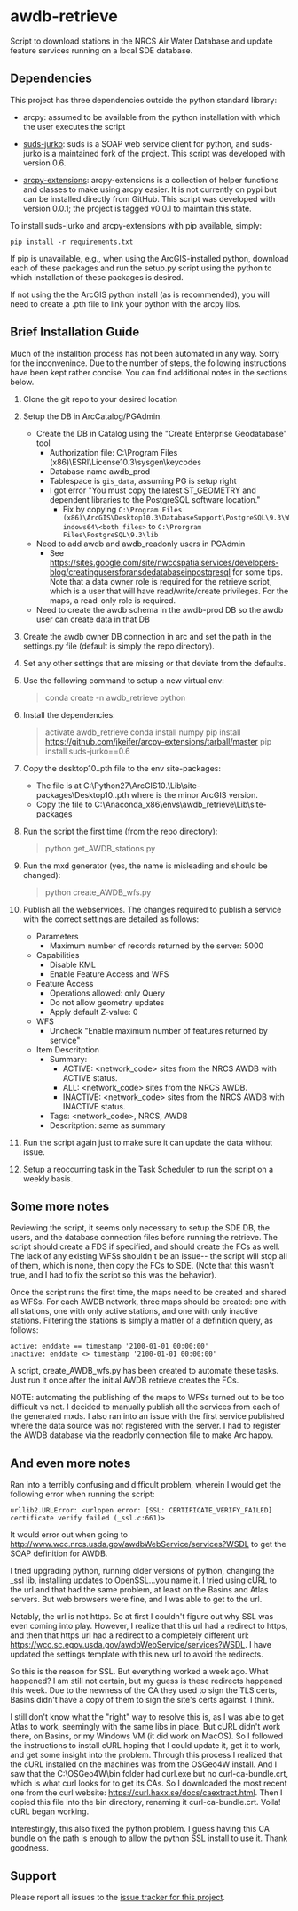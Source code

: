 awdb-retrieve
=============

Script to download stations in the NRCS Air Water Database
and update feature services running on a local SDE database.


Dependencies
------------

This project has three dependencies outside the python standard library:

- arcpy: assumed to be available from the python installation
  with which the user executes the script

- [suds-jurko](https://bitbucket.org/jurko/suds):
  suds is a SOAP web service client for python, and
  suds-jurko is a maintained fork of the project. This script was
  developed with version 0.6.

- [arcpy-extensions](https://github.com/jkeifer/arcpy-extensions):
  arcpy-extensions is a collection of helper functions and classes
  to make using arcpy easier. It is not currently on pypi but can
  be installed directly from GitHub. This script was developed with
  version 0.0.1; the project is tagged v0.0.1 to maintain this state.

To install suds-jurko and arcpy-extensions with pip available, simply:

    pip install -r requirements.txt

If pip is unavailable, e.g., when using the ArcGIS-installed python,
download each of these packages and run the setup.py script using the
python to which installation of these packages is desired.

If not using the the ArcGIS python install (as is recommended), you
will need to create a .pth file to link your python with the arcpy libs.


Brief Installation Guide
------------------------

Much of the installtion process has not been automated in any way.
Sorry for the inconvenince. Due to the number of steps, the following
instructions have been kept rather concise. You can find additional
notes in the sections below.

1. Clone the git repo to your desired location

2. Setup the DB in ArcCatalog/PGAdmin.
    
    - Create the DB in Catalog using the "Create Enterprise Geodatabase" tool
        - Authorization file: C:\Program Files (x86)\ESRI\License10.3\sysgen\keycodes
        - Database name awdb_prod
        - Tablespace is `gis_data`, assuming PG is setup right
        - I got error "You must copy the latest ST_GEOMETRY and
          dependent libraries to the PostgreSQL software location."
            - Fix by copying `C:\Program Files (x86)\ArcGIS\Desktop10.3\DatabaseSupport\PostgreSQL\9.3\Windows64\<both files>`
              to `C:\Prorgram Files\PostgreSQL\9.3\lib`
    - Need to add awdb and awdb_readonly users in PGAdmin
      - See https://sites.google.com/site/nwccspatialservices/developers-blog/creatingusersforansdedatabaseinpostgresql
        for some tips. Note that a data owner role is required for the retrieve script,
        which is a user that will have read/write/create privileges.
        For the maps, a read-only role is required.
    - Need to create the awdb schema in the awdb-prod DB
      so the awdb user can create data in that DB

3. Create the awdb owner DB connection in arc and set the path
   in the settings.py file (default is simply the repo directory).

4. Set any other settings that are missing or that deviate from the defaults.

5. Use the following command to setup a new virtual env:

    > conda create -n awdb_retrieve python
    
6. Install the dependencies:

    > activate awdb_retrieve
    > conda install numpy
    > pip install https://github.com/jkeifer/arcpy-extensions/tarball/master
    > pip install suds-jurko==0.6

7. Copy the desktop10.<X>.pth file to the env site-packages:

    - The file is at C:\Python27\ArcGIS10.<X>\Lib\site-packages\Desktop10.<X>.pth
      where <X> is the minor ArcGIS version.
    - Copy the file to C:\Anaconda_x86\envs\awdb_retrieve\Lib\site-packages

8. Run the script the first time (from the repo directory):

    > python get_AWDB_stations.py

9. Run the mxd generator (yes, the name is misleading and should be changed):

    > python create_AWDB_wfs.py

10. Publish all the webservices. The changes required to publish
    a service with the correct settings are detailed as follows:

    - Parameters
        - Maximum number of records returned by the server: 5000
    - Capabilities
        - Disable KML
        - Enable Feature Access and WFS
    -  Feature Access
        - Operations allowed: only Query
        - Do not allow geometry updates
        - Apply default Z-value: 0
    - WFS
        - Uncheck "Enable maximum number of features returned by service"
    - Item Descritption
        - Summary: 
          - ACTIVE: <network_code> sites from the NRCS AWDB with ACTIVE status.
          - ALL: <network_code> sites from the NRCS AWDB.
          - INACTIVE: <network_code> sites from the NRCS AWDB with INACTIVE status.
        - Tags: <network_code>, NRCS, AWDB
        - Descritption: same as summary

11. Run the script again just to make sure it can update the data without issue.

12. Setup a reoccurring task in the Task Scheduler to run the script on a weekly basis.


Some more notes
---------------

Reviewing the script, it seems only necessary to setup the SDE DB,
the users, and the database connection files before running the retrieve.
The script should create a FDS if specified, and should create the FCs as well.
The lack of any existing WFSs shouldn't be an issue--
the script will stop all of them, which is none, then copy the FCs to SDE.
(Note that this wasn't true, and I had to fix the script so this was the behavior).

Once the script runs the first time, the maps need to be created
and shared as WFSs. For each AWDB network, three maps should be created:
one with all stations, one with only active stations,
and one with only inactive stations.
Filtering the stations is simply a matter of a definition query, as follows:

    active: enddate == timestamp '2100-01-01 00:00:00'
    inactive: enddate <> timestamp '2100-01-01 00:00:00'
    
A script, create_AWDB_wfs.py has been created to automate these tasks.
Just run it once after the initial AWDB retrieve creates the FCs.

NOTE: automating the publishing of the maps to WFSs turned
out to be too difficult vs not. I decided to manually publish all
the services from each of the generated mxds. I also ran into an
issue with the first service published where the data source was
not registered with the server. I had to register the AWDB database
via the readonly connection file to make Arc happy.


And even more notes
-------------------

Ran into a terribly confusing and difficult problem,
wherein I would get the following error when running the script:

    urllib2.URLError: <urlopen error: [SSL: CERTIFICATE_VERIFY_FAILED] certificate verify failed (_ssl.c:661)>

It would error out when going to
http://www.wcc.nrcs.usda.gov/awdbWebService/services?WSDL
to get the SOAP definition for AWDB.

I tried upgrading python, running older versions of python,
changing the _ssl lib, installing updates to OpenSSL...you name it.
I tried using cURL to the url and that had the same problem,
at least on the Basins and Atlas servers.
But web browsers were fine, and I was able to get to the url.

Notably, the url is not https. So at first I couldn't figure out
why SSL was even coming into play. However, I realize that this
url had a redirect to https, and then that https url had a redirect
to a completely different url: https://wcc.sc.egov.usda.gov/awdbWebService/services?WSDL.
I have updated the settings template with this new url to avoid the
redirects.

So this is the reason for SSL. But everything worked a week ago. What happened?
I am still not certain, but my guess is these redirects happened this week.
Due to the newness of the CA they used to sign the TLS certs, Basins didn't
have a copy of them to sign the site's certs against. I think.

I still don't know what the "right" way to resolve this is, as I was able to
get Atlas to work, seemingly with the same libs in place. But cURL didn't work
there, on Basins, or my Windows VM (it did work on MacOS). So I followed the
instructions to install cURL hoping that I could update it, get it to work,
and get some insight into the problem. Through this process I realized that
the cURL installed on the machines was from the OSGeo4W install. And I saw that
the C:\OSGeo4W\bin folder had curl.exe but no curl-ca-bundle.crt, which is what
curl looks for to get its CAs. So I downloaded the most recent one from the curl
website: https://curl.haxx.se/docs/caextract.html. Then I copied this file into
the bin directory, renaming it curl-ca-bundle.crt. Voila! cURL began working.

Interestingly, this also fixed the python problem. I guess having this CA bundle
on the path is enough to allow the python SSL install to use it. Thank goodness.


Support
-------

Please report all issues to the [issue tracker for this project](https://github.com/PSU-CSAR/awdb-retrieve/issues).
